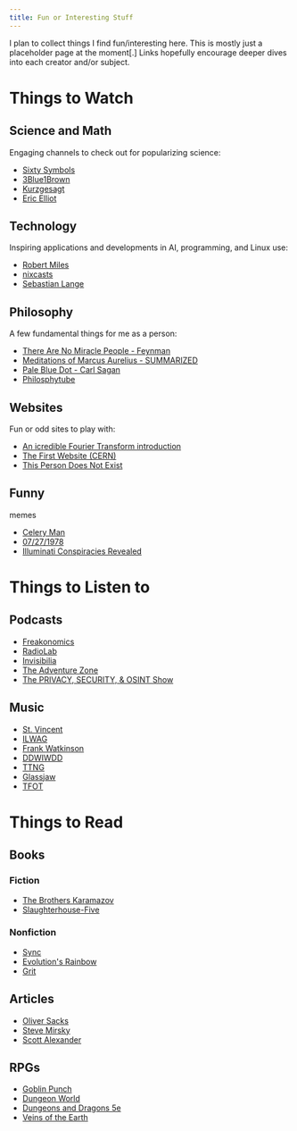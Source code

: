 ```yaml
---
title: Fun or Interesting Stuff
---
```


I plan to collect things I find fun/interesting here. This is mostly just a placeholder page at the moment[.] Links hopefully encourage deeper dives into each creator and/or subject.

# Things to Watch

## Science and Math

Engaging channels to check out for popularizing science:

- [Sixty Symbols](https://youtu.be/9FrsYjkKhBI)
- [3Blue1Brown](https://www.youtube.com/watch?v=spUNpyF58BY)
- [Kurzgesagt](https://www.youtube.com/watch?v=16W7c0mb-rE)
- [Eric Elliot](https://www.youtube.com/watch?v=PqbB07n_uQ4)

## Technology

Inspiring applications and developments in AI, programming, and Linux use:

- [Robert Miles](https://www.youtube.com/watch?v=ZeecOKBus3Q)
- [nixcasts](https://www.youtube.com/watch?v=QeJkAs_PEQQ)
- [Sebastian Lange](https://www.youtube.com/watch?v=dY6jR52fFWo)

## Philosophy

A few fundamental things for me as a person:

- [There Are No Miracle People - Feynman](https://www.youtube.com/watch?v=IIDLcaQVMqw)
- [Meditations of Marcus Aurelius - SUMMARIZED](https://www.youtube.com/watch?v=spUNpyF58BY)
- [Pale Blue Dot - Carl Sagan](https://youtu.be/nl5dlbCh8lY)
- [Philosphytube](https://youtu.be/DqPd6MShV1o)

## Websites

Fun or odd sites to play with:

- [An icredible Fourier Transform introduction](http://www.jezzamon.com/fourier/index.html)
- [The First Website (CERN)](http://info.cern.ch/)
- [This Person Does Not Exist](https://thispersondoesnotexist.com/)

## Funny

memes

- [Celery Man](https://www.youtube.com/watch?v=RluN0l4orOU)
- [07/27/1978](https://youtu.be/NAh9oLs67Cw)
- [Illuminati Conspiracies Revealed](https://youtu.be/bWIkqEnVG8I)

# Things to Listen to

## Podcasts

- [Freakonomics](https://freakonomics.com/podcast/the-true-story-of-the-gender-pay-gap-a-new-freakonomics-radio-podcast/)
- [RadioLab](https://www.wnycstudios.org/podcasts/radiolab/episodes/91520-space)
- [Invisibilia](https://www.npr.org/programs/invisibilia/375927143/the-secret-history-of-thoughts)
- [The Adventure Zone](https://maximumfun.org/episodes/adventure-zone/ep-1-here-there-be-gerblins-chapter-one/)
- [The PRIVACY, SECURITY, & OSINT Show](https://inteltechniques.com/podcast.html)

## Music

- [St. Vincent](https://www.youtube.com/watch?v=V-24m-KRkn0)
- [ILWAG](https://www.youtube.com/watch?v=BeI6an1Fy6E)
- [Frank Watkinson](https://www.youtube.com/watch?v=RluN0l4orOU)
- [DDWIWDD](https://www.youtube.com/watch?v=V-24m-KRkn0)
- [TTNG](https://www.youtube.com/watch?v=QMqhie-U-Wk)
- [Glassjaw](https://www.youtube.com/watch?v=BWDRSevC7wI)
- [TFOT](https://www.youtube.com/watch?v=9X_B1HVd_8k)

# Things to Read

## Books

### Fiction

- [The Brothers Karamazov](https://www.gutenberg.org/files/8578/8578-h/8578-h.htm)
- [Slaughterhouse-Five](https://www.penguinrandomhouse.ca/books/184345/slaughterhouse-five-by-kurt-vonnegut/9780385333849/excerpt)

### Nonfiction

- [Sync]()
- [Evolution's Rainbow]()
- [Grit]()

## Articles

- [Oliver Sacks](https://www.nytimes.com/2015/02/19/opinion/oliver-sacks-on-learning-he-has-terminal-cancer.html)
- [Steve Mirsky](https://www.scientificamerican.com/article/acknowledging-reality-is-an-excellent-way-to-function-within-it/)
- [Scott Alexander](https://slatestarcodex.com/2014/07/30/meditations-on-moloch/)

## RPGs

- [Goblin Punch](http://goblinpunch.blogspot.com/2021/02/myconids.html)
- [Dungeon World](https://dungeon-world.com/)
- [Dungeons and Dragons 5e]()
- [Veins of the Earth]()
